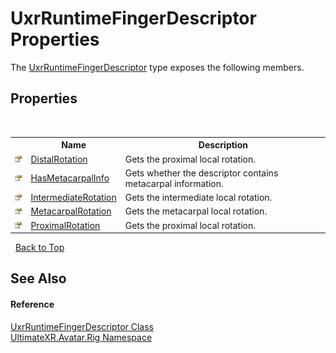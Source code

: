 # UxrRuntimeFingerDescriptor Properties
 

The <a href="T_UltimateXR_Avatar_Rig_UxrRuntimeFingerDescriptor">UxrRuntimeFingerDescriptor</a> type exposes the following members.


## Properties
&nbsp;<table><tr><th></th><th>Name</th><th>Description</th></tr><tr><td>![Public property](media/pubproperty.gif "Public property")</td><td><a href="P_UltimateXR_Avatar_Rig_UxrRuntimeFingerDescriptor_DistalRotation">DistalRotation</a></td><td>
Gets the proximal local rotation.</td></tr><tr><td>![Public property](media/pubproperty.gif "Public property")</td><td><a href="P_UltimateXR_Avatar_Rig_UxrRuntimeFingerDescriptor_HasMetacarpalInfo">HasMetacarpalInfo</a></td><td>
Gets whether the descriptor contains metacarpal information.</td></tr><tr><td>![Public property](media/pubproperty.gif "Public property")</td><td><a href="P_UltimateXR_Avatar_Rig_UxrRuntimeFingerDescriptor_IntermediateRotation">IntermediateRotation</a></td><td>
Gets the intermediate local rotation.</td></tr><tr><td>![Public property](media/pubproperty.gif "Public property")</td><td><a href="P_UltimateXR_Avatar_Rig_UxrRuntimeFingerDescriptor_MetacarpalRotation">MetacarpalRotation</a></td><td>
Gets the metacarpal local rotation.</td></tr><tr><td>![Public property](media/pubproperty.gif "Public property")</td><td><a href="P_UltimateXR_Avatar_Rig_UxrRuntimeFingerDescriptor_ProximalRotation">ProximalRotation</a></td><td>
Gets the proximal local rotation.</td></tr></table>&nbsp;
<a href="#uxrruntimefingerdescriptor-properties">Back to Top</a>

## See Also


#### Reference
<a href="T_UltimateXR_Avatar_Rig_UxrRuntimeFingerDescriptor">UxrRuntimeFingerDescriptor Class</a><br /><a href="N_UltimateXR_Avatar_Rig">UltimateXR.Avatar.Rig Namespace</a><br />